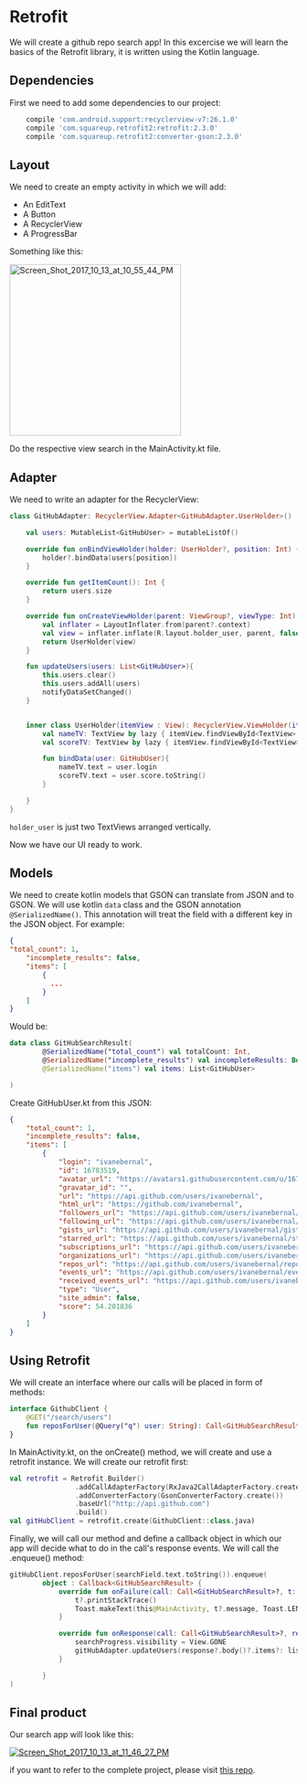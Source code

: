 # Retrofit
We will create a github repo search app! In this excercise we will learn the basics of the Retrofit library, it is written using the Kotlin language.

## Dependencies
First we need to add some dependencies to our project:
```gradle
    compile 'com.android.support:recyclerview-v7:26.1.0'
    compile 'com.squareup.retrofit2:retrofit:2.3.0'
    compile 'com.squareup.retrofit2:converter-gson:2.3.0'
 ```
 
## Layout
We need to create an empty activity in which we will add:
* An EditText
* A Button
* A RecyclerView
* A ProgressBar

Something like this:

<a href="https://ibb.co/k6SuYw"><img src="https://image.ibb.co/fUfEYw/Screen_Shot_2017_10_13_at_10_55_44_PM.png" alt="Screen_Shot_2017_10_13_at_10_55_44_PM" border="0" width="300px"></a>

Do the respective view search in the MainActivity.kt file.

## Adapter
We need to write an adapter for the RecyclerView:

```kotlin
class GitHubAdapter: RecyclerView.Adapter<GitHubAdapter.UserHolder>()  {

    val users: MutableList<GitHubUser> = mutableListOf()

    override fun onBindViewHolder(holder: UserHolder?, position: Int) {
        holder?.bindData(users[position])
    }

    override fun getItemCount(): Int {
        return users.size
    }

    override fun onCreateViewHolder(parent: ViewGroup?, viewType: Int): UserHolder {
        val inflater = LayoutInflater.from(parent?.context)
        val view = inflater.inflate(R.layout.holder_user, parent, false)
        return UserHolder(view)
    }

    fun updateUsers(users: List<GitHubUser>){
        this.users.clear()
        this.users.addAll(users)
        notifyDataSetChanged()
    }


    inner class UserHolder(itemView : View): RecyclerView.ViewHolder(itemView){
        val nameTV: TextView by lazy { itemView.findViewById<TextView>(R.id.name) }
        val scoreTV: TextView by lazy { itemView.findViewById<TextView>(R.id.score) }

        fun bindData(user: GitHubUser){
            nameTV.text = user.login
            scoreTV.text = user.score.toString()
        }

    }
}
```
```holder_user``` is just two TextViews arranged vertically.

Now we have our UI ready to work.

## Models
We need to create kotlin models that GSON can translate from JSON and to GSON. We will use kotlin ```data``` class and the GSON annotation ```@SerializedName()```. This annotation will treat the field with a different key in the JSON object.
For example:
```json
{
"total_count": 1,
    "incomplete_results": false,
    "items": [
        {
          ...
        }
    ]
}
```

Would be:


```kotlin
data class GitHubSearchResult(
        @SerializedName("total_count") val totalCount: Int,
        @SerializedName("incomplete_results") val incompleteResults: Boolean,
        @SerializedName("items") val items: List<GitHubUser>

)
```

Create GitHubUser.kt from this JSON:
```json
{
    "total_count": 1,
    "incomplete_results": false,
    "items": [
        {
            "login": "ivanebernal",
            "id": 16783519,
            "avatar_url": "https://avatars1.githubusercontent.com/u/16783519?v=4",
            "gravatar_id": "",
            "url": "https://api.github.com/users/ivanebernal",
            "html_url": "https://github.com/ivanebernal",
            "followers_url": "https://api.github.com/users/ivanebernal/followers",
            "following_url": "https://api.github.com/users/ivanebernal/following{/other_user}",
            "gists_url": "https://api.github.com/users/ivanebernal/gists{/gist_id}",
            "starred_url": "https://api.github.com/users/ivanebernal/starred{/owner}{/repo}",
            "subscriptions_url": "https://api.github.com/users/ivanebernal/subscriptions",
            "organizations_url": "https://api.github.com/users/ivanebernal/orgs",
            "repos_url": "https://api.github.com/users/ivanebernal/repos",
            "events_url": "https://api.github.com/users/ivanebernal/events{/privacy}",
            "received_events_url": "https://api.github.com/users/ivanebernal/received_events",
            "type": "User",
            "site_admin": false,
            "score": 54.201836
        }
    ]
}
```

## Using Retrofit
We will create an interface where our calls will be placed in form of methods:
```kotlin
interface GithubClient {
    @GET("/search/users")
    fun reposForUser(@Query("q") user: String): Call<GitHubSearchResult>
}
```

In MainActivity.kt, on the onCreate() method, we will create and use a retrofit instance. We will create our retrofit first:

```kotlin
val retrofit = Retrofit.Builder()
                .addCallAdapterFactory(RxJava2CallAdapterFactory.create())
                .addConverterFactory(GsonConverterFactory.create())
                .baseUrl("http://api.github.com")
                .build()
val gitHubClient = retrofit.create(GithubClient::class.java)
```
Finally, we will call our method and define a callback object in which our app will decide what to do in the call's response events. We will call the .enqueue() method:
```kotlin
gitHubClient.reposForUser(searchField.text.toString()).enqueue(
        object : Callback<GitHubSearchResult> {
            override fun onFailure(call: Call<GitHubSearchResult>?, t: Throwable?) {
                t?.printStackTrace()
                Toast.makeText(this@MainActivity, t?.message, Toast.LENGTH_SHORT).show()
            }

            override fun onResponse(call: Call<GitHubSearchResult>?, response: Response<GitHubSearchResult>?) {
                searchProgress.visibility = View.GONE
                gitHubAdapter.updateUsers(response?.body()?.items?: listOf())
            }

        }
)
```
## Final product
Our search app will look like this:

<a href="https://ibb.co/md8Mfb"><img src="https://preview.ibb.co/jUhgfb/Screen_Shot_2017_10_13_at_11_46_27_PM.png" alt="Screen_Shot_2017_10_13_at_11_46_27_PM" border="0"></a>

if you want to refer to the complete project, please visit <a href="https://github.com/ivanebernal/GitHubDemoKotlin">this repo</a>.
